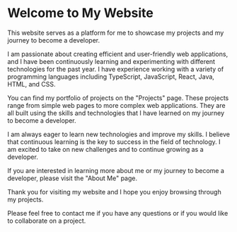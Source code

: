 # Welcome to My Website

This website serves as a platform for me to showcase my projects and my journey to become a developer.

I am passionate about creating efficient and user-friendly web applications, and I have been continuously learning and experimenting with different technologies for the past year. I have experience working with a variety of programming languages including TypeScript, JavaScript, React, Java, HTML, and CSS.

You can find my portfolio of projects on the "Projects" page. These projects range from simple web pages to more complex web applications. They are all built using the skills and technologies that I have learned on my journey to become a developer.

I am always eager to learn new technologies and improve my skills. I believe that continuous learning is the key to success in the field of technology. I am excited to take on new challenges and to continue growing as a developer.

If you are interested in learning more about me or my journey to become a developer, please visit the "About Me" page.

Thank you for visiting my website and I hope you enjoy browsing through my projects.

Please feel free to contact me if you have any questions or if you would like to collaborate on a project.
